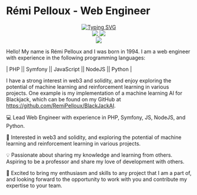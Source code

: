 Rémi Pelloux - Web Engineer
===========================

<p align="center">
<a href="https://www.linkedin.com/in/remipelloux/">
    <img src="https://readme-typing-svg.demolab.com?font=Georgia&size=16&duration=2000&pause=100&multiline=true&width=855&height=100&lines=Rémi+Pelloux;Lead+Web+Engineer;PHP+%7C+Symfony+%7C+JS+%7C+NodeJS+%7C+Python;Web3+%7C+Solidity+%7C+Machine+Learning+%7C+RL" alt="Typing SVG" />
</a>
<br/>
<a href="https://www.linkedin.com/in/remipelloux/">
    <img src="https://img.shields.io/badge/-Linkedin-blue?style=flat-square&logo=linkedin">
</a>  
<a href="mailto:pellouxremi@gmail.com">
    <img src="https://img.shields.io/badge/-Email-red?style=flat-square&logo=gmail&logoColor=white">
</a>
<br/> 
<a href="https://github.com/RemiPelloux">
    <img src="https://github-stats-alpha.vercel.app/api?username=RemiPelloux&cc=22272e&tc=37BCF6&ic=fff&bc=0000">
</a>
</p>

Hello! My name is Rémi Pelloux and I was born in 1994. I am a web engineer with experience in the following programming languages:


| PHP || Symfony || JavaScript || NodeJS || Python |

I have a strong interest in web3 and solidity, and enjoy exploring the potential of machine learning and reinforcement learning in various projects. One example is my implementation of a machine learning AI for Blackjack, which can be found on my GitHub at <https://github.com/RemiPelloux/BlackJackAI>.

💻 Lead Web Engineer with experience in PHP, Symfony, JS, NodeJS, and Python.

🔮 Interested in web3 and solidity, and exploring the potential of machine learning and reinforcement learning in various projects.

💡 Passionate about sharing my knowledge and learning from others. Aspiring to be a professor and share my love of development with others.

🙌 Excited to bring my enthusiasm and skills to any project that I am a part of, and looking forward to the opportunity to work with you and contribute my expertise to your team.
